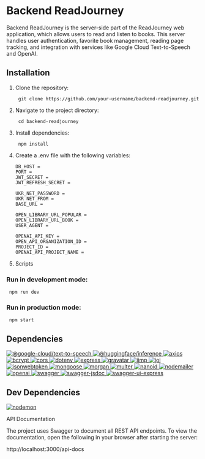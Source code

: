 

#  Backend ReadJourney


Backend ReadJourney is the server-side part of the ReadJourney web application, which allows users to read and listen to books. This server handles user authentication, favorite book management, reading page tracking, and integration with services like Google Cloud Text-to-Speech and OpenAI.



## Installation

 1. Clone the repository:
     
         git clone https://github.com/your-username/backend-readjourney.git


 2. Navigate to the project directory:
     
         cd backend-readjourney


3. Install dependencies:
    
        npm install


4. Create a .env file with the following variables:

       DB_HOST =
       PORT =
       JWT_SECRET =
       JWT_REFRESH_SECRET =

       UKR_NET_PASSWORD =
       UKR_NET_FROM =
       BASE_URL = 

       OPEN_LIBRARY_URL_POPULAR =
       OPEN_LIBRARY_URL_BOOK =
       USER_AGENT =

       OPENAI_API_KEY = 
       OPEN_API_ORGANIZATION_ID = 
       PROJECT_ID = 
       OPENAI_API_PROJECT_NAME = 



  5. Scripts

 ### Run in development mode:
 
     npm run dev


### Run in production mode:

     npm start

## Dependencies
<a href="https://www.npmjs.com/package/@google-cloud/text-to-speech">
    <img alt="@google-cloud/text-to-speech" src="https://img.shields.io/npm/v/@google-cloud/text-to-speech?color=%23ffffff&label=%40google-cloud%2Ftext-to-speech&labelColor=%23ff0000&style=for-the-badge">
</a>
<a href="https://www.npmjs.com/package/@huggingface/inference">
    <img alt="@huggingface/inference" src="https://img.shields.io/npm/v/@huggingface/inference?color=%23ffffff&label=%40huggingface%2Finference&labelColor=%23ff0000&style=for-the-badge">
</a>
<a href="https://www.npmjs.com/package/axios">
    <img alt="axios" src="https://img.shields.io/npm/v/axios?color=%23ffffff&label=axios&labelColor=%23ff0000&style=for-the-badge">
</a>
<a href="https://www.npmjs.com/package/bcrypt">
    <img alt="bcrypt" src="https://img.shields.io/npm/v/bcrypt?color=%23ffffff&label=bcrypt&labelColor=%23ff0000&style=for-the-badge">
</a>
<a href="https://www.npmjs.com/package/cors">
    <img alt="cors" src="https://img.shields.io/npm/v/cors?color=%23ffffff&label=cors&labelColor=%23ff0000&style=for-the-badge">
</a>
<a href="https://www.npmjs.com/package/dotenv">
    <img alt="dotenv" src="https://img.shields.io/npm/v/dotenv?color=%23ffffff&label=dotenv&labelColor=%23ff0000&style=for-the-badge">
</a>
<a href="https://www.npmjs.com/package/express">
    <img alt="express" src="https://img.shields.io/npm/v/express?color=%23ffffff&label=express&labelColor=%23ff0000&style=for-the-badge">
</a>
<a href="https://www.npmjs.com/package/gravatar">
    <img alt="gravatar" src="https://img.shields.io/npm/v/gravatar?color=%23ffffff&label=gravatar&labelColor=%23ff0000&style=for-the-badge">
</a>
<a href="https://www.npmjs.com/package/jimp">
    <img alt="jimp" src="https://img.shields.io/npm/v/jimp?color=%23ffffff&label=jimp&labelColor=%23ff0000&style=for-the-badge">
</a>
<a href="https://www.npmjs.com/package/joi">
    <img alt="joi" src="https://img.shields.io/npm/v/joi?color=%23ffffff&label=joi&labelColor=%23ff0000&style=for-the-badge">
</a>
<a href="https://www.npmjs.com/package/jsonwebtoken">
    <img alt="jsonwebtoken" src="https://img.shields.io/npm/v/jsonwebtoken?color=%23ffffff&label=jsonwebtoken&labelColor=%23ff0000&style=for-the-badge">
</a>
<a href="https://www.npmjs.com/package/mongoose">
    <img alt="mongoose" src="https://img.shields.io/npm/v/mongoose?color=%23ffffff&label=mongoose&labelColor=%23ff0000&style=for-the-badge">
</a>
<a href="https://www.npmjs.com/package/morgan">
    <img alt="morgan" src="https://img.shields.io/npm/v/morgan?color=%23ffffff&label=morgan&labelColor=%23ff0000&style=for-the-badge">
</a>
<a href="https://www.npmjs.com/package/multer">
    <img alt="multer" src="https://img.shields.io/npm/v/multer?color=%23ffffff&label=multer&labelColor=%23ff0000&style=for-the-badge">
</a>
<a href="https://www.npmjs.com/package/nanoid">
    <img alt="nanoid" src="https://img.shields.io/npm/v/nanoid?color=%23ffffff&label=nanoid&labelColor=%23ff0000&style=for-the-badge">
</a>
<a href="https://www.npmjs.com/package/nodemailer">
    <img alt="nodemailer" src="https://img.shields.io/npm/v/nodemailer?color=%23ffffff&label=nodemailer&labelColor=%23ff0000&style=for-the-badge">
</a>
<a href="https://www.npmjs.com/package/openai">
    <img alt="openai" src="https://img.shields.io/npm/v/openai?color=%23ffffff&label=openai&labelColor=%23ff0000&style=for-the-badge">
</a>
<a href="https://www.npmjs.com/package/swagger">
    <img alt="swagger" src="https://img.shields.io/npm/v/swagger?color=%23ffffff&label=swagger&labelColor=%23ff0000&style=for-the-badge">
</a>
<a href="https://www.npmjs.com/package/swagger-jsdoc">
    <img alt="swagger-jsdoc" src="https://img.shields.io/npm/v/swagger-jsdoc?color=%23ffffff&label=swagger-jsdoc&labelColor=%23ff0000&style=for-the-badge">
</a>
<a href="https://www.npmjs.com/package/swagger-ui-express">
    <img alt="swagger-ui-express" src="https://img.shields.io/npm/v/swagger-ui-express?color=%23ffffff&label=swagger-ui-express&labelColor=%23ff0000&style=for-the-badge">
</a>

## Dev Dependencies
<a href="https://www.npmjs.com/package/nodemon">
    <img alt="nodemon" src="https://img.shields.io/npm/v/nodemon?color=%23ffffff&label=nodemon&labelColor=%23ff0000&style=for-the-badge">
</a>







API Documentation

The project uses Swagger to document all REST API endpoints. To view the documentation, open the following in your browser after starting the server:


http://localhost:3000/api-docs


